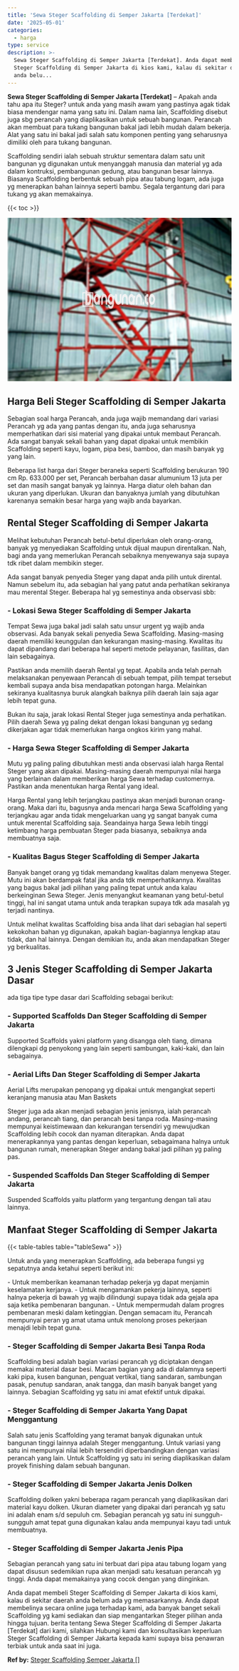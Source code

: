 ```yaml
---
title: 'Sewa Steger Scaffolding di Semper Jakarta [Terdekat]'
date: '2025-05-01'
categories:
  - harga
type: service
description: >-
  Sewa Steger Scaffolding di Semper Jakarta [Terdekat]. Anda dapat membeli
  Steger Scaffolding di Semper Jakarta di kios kami, kalau di sekitar daerah
  anda belu...
---
```


**Sewa Steger Scaffolding di Semper Jakarta \[Terdekat\]** – Apakah anda tahu apa itu Steger? untuk anda yang masih awam yang pastinya agak tidak biasa mendengar nama yang satu ini. Dalam nama lain, Scaffolding disebut juga sbg perancah yang diaplikasikan untuk sebuah bangunan. Perancah akan membuat para tukang bangunan bakal jadi lebih mudah dalam bekerja. Alat yang satu ini bakal jadi salah satu komponen penting yang seharusnya dimiliki oleh para tukang bangunan.

Scaffolding sendiri ialah sebuah struktur sementara dalam satu unit bangunan yg digunakan untuk menyanggah manusia dan material yg ada dalam kontruksi, pembangunan gedung, atau bangunan besar lainnya. Biasanya Scaffolding berbentuk sebuah pipa atau tabung logam, ada juga yg menerapkan bahan lainnya seperti bambu. Segala tergantung dari para tukang yg akan memakainya.

{{< toc >}}

![Sewa Steger Scaffolding di Semper Jakarta [Terdekat]](/images/sewa-scaffolding-steger-24.png)

## Harga Beli Steger Scaffolding di Semper Jakarta

Sebagian soal harga Perancah, anda juga wajib memandang dari variasi Perancah yg ada yang pantas dengan itu, anda juga seharusnya memperhatikan dari sisi material yang dipakai untuk membaut Perancah. Ada sangat banyak sekali bahan yang dapat dipakai untuk membikin Scaffolding seperti kayu, logam, pipa besi, bamboo, dan masih banyak yg yang lain.

Beberapa list harga dari Steger beraneka seperti Scaffolding berukuran 190 cm Rp. 633.000 per set, Perancah berbahan dasar alumunium 13 juta per set dan masih sangat banyak yg lainnya. Harga diatur oleh bahan dan ukuran yang diperlukan. Ukuran dan banyaknya jumlah yang dibutuhkan karenanya semakin besar harga yang wajib anda bayarkan.

## Rental Steger Scaffolding di Semper Jakarta

Melihat kebutuhan Perancah betul-betul diperlukan oleh orang-orang, banyak yg menyediakan Scaffolding untuk dijual maupun direntalkan. Nah, bagi anda yang memerlukan Perancah sebaiknya menyewanya saja supaya tdk ribet dalam membikin steger.

Ada sangat banyak penyedia Steger yang dapat anda pilih untuk dirental. Namun sebelum itu, ada sebagian hal yang patut anda perhatikan sekiranya mau merental Steger. Beberapa hal yg semestinya anda observasi sbb:

### \- Lokasi Sewa Steger Scaffolding di Semper Jakarta

Tempat Sewa juga bakal jadi salah satu unsur urgent yg wajib anda observasi. Ada banyak sekali penyedia Sewa Scaffolding. Masing-masing daerah memiliki keunggulan dan kekurangan masing-masing. Kwalitas itu dapat dipandang dari beberapa hal seperti metode pelayanan, fasilitas, dan lain sebagainya.

Pastikan anda memilih daerah Rental yg tepat. Apabila anda telah pernah melaksanakan penyewaan Perancah di sebuah tempat, pilih tempat tersebut kembali supaya anda bisa mendapatkan potongan harga. Melainkan sekiranya kualitasnya buruk alangkah baiknya pilih daerah lain saja agar lebih tepat guna.

Bukan itu saja, jarak lokasi Rental Steger juga semestinya anda perhatikan. Pilih daerah Sewa yg paling dekat dengan lokasi bangunan yg sedang dikerjakan agar tidak memerlukan harga ongkos kirim yang mahal.

### \- Harga Sewa Steger Scaffolding di Semper Jakarta

Mutu yg paling paling dibutuhkan mesti anda observasi ialah harga Rental Steger yang akan dipakai. Masing-masing daerah mempunyai nilai harga yang berlainan dalam memberikan harga Sewa terhadap customernya. Pastikan anda menentukan harga Rental yang ideal.

Harga Rental yang lebih terjangkau pastinya akan menjadi buronan orang-orang. Maka dari itu, bagusnya anda mencari harga Sewa Scaffolding yang terjangkau agar anda tidak mengeluarkan uang yg sangat banyak cuma untuk merental Scaffolding saja. Seandainya harga Sewa lebih tinggi ketimbang harga pembuatan Steger pada biasanya, sebaiknya anda membuatnya saja.

### \- Kualitas Bagus Steger Scaffolding di Semper Jakarta

Banyak banget orang yg tidak memandang kwalitas dalam menyewa Steger. Mutu ini akan berdampak fatal jika anda tdk memperhatikannya. Kwalitas yang bagus bakal jadi pilihan yang paling tepat untuk anda kalau berkeinginan Sewa Steger. Jenis menyangkut keamanan yang betul-betul tinggi, hal ini sangat utama untuk anda terapkan supaya tdk ada masalah yg terjadi nantinya.

Untuk melihat kwalitas Scaffolding bisa anda lihat dari sebagian hal seperti kekokohan bahan yg digunakan, apakah bagian-bagiannya lengkap atau tidak, dan hal lainnya. Dengan demikian itu, anda akan mendapatkan Steger yg berkualitas.

## 3 Jenis Steger Scaffolding di Semper Jakarta Dasar

ada tiga tipe type dasar dari Scaffolding sebagai berikut:

### \- Supported Scaffolds Dan Steger Scaffolding di Semper Jakarta

Supported Scaffolds yakni platform yang disangga oleh tiang, dimana dilengkapi dg penyokong yang lain seperti sambungan, kaki-kaki, dan lain sebagainya.

### \- Aerial Lifts Dan Steger Scaffolding di Semper Jakarta

Aerial Lifts merupakan penopang yg dipakai untuk mengangkat seperti keranjang manusia atau Man Baskets

Steger juga ada akan menjadi sebagian jenis jenisnya, ialah perancah andang, perancah tiang, dan perancah besi tanpa roda. Masing-masing mempunyai keistimewaan dan kekurangan tersendiri yg mewujudkan Scaffolding lebih cocok dan nyaman diterapkan. Anda dapat menerapkannya yang pantas dengan keperluan, sebagaimana halnya untuk bangunan rumah, menerapkan Steger andang bakal jadi pilihan yg paling pas.

### \- Suspended Scaffolds Dan Steger Scaffolding di Semper Jakarta

Suspended Scaffolds yaitu platform yang tergantung dengan tali atau lainnya.

## Manfaat Steger Scaffolding di Semper Jakarta

{{< table-tables table="tableSewa" >}}

Untuk anda yang menerapkan Scaffolding, ada beberapa fungsi yg sepatutnya anda ketahui seperti berikut ini:

\- Untuk memberikan keamanan terhadap pekerja yg dapat menjamin keselamatan kerjanya. - Untuk mengamankan pekerja lainnya, seperti halnya pekerja di bawah yg wajib dilindungi supaya tidak ada gejala apa saja ketika pembenaran bangunan. - Untuk mempermudah dalam progres pembenaran meski dalam ketinggian. Dengan semacam itu, Perancah mempunyai peran yg amat utama untuk menolong proses pekerjaan menajdi lebih tepat guna.

### \- Steger Scaffolding di Semper Jakarta Besi Tanpa Roda

Scaffolding besi adalah bagian variasi perancah yg diciptakan dengan memakai material dasar besi. Macam bagian yang ada di dalamnya seperti kaki pipa, kusen bangunan, penguat vertikal, tiang sandaran, sambungan pasak, penutup sandaran, anak tangga, dan masih banyak banget yang lainnya. Sebagian Scaffolding yg satu ini amat efektif untuk dipakai.

### \- Steger Scaffolding di Semper Jakarta Yang Dapat Menggantung

Salah satu jenis Scaffolding yang teramat banyak digunakan untuk bangunan tinggi lainnya adalah Steger menggantung. Untuk variasi yang satu ini mempunyai nilai lebih tersendiri diperbandingkan dengan variasi perancah yang lain. Untuk Scaffolding yg satu ini sering diaplikasikan dalam proyek finishing dalam sebuah bangunan.

### \- Steger Scaffolding di Semper Jakarta Jenis Dolken

Scaffolding dolken yakni beberapa ragam perancah yang diaplikasikan dari material kayu dolken. Ukuran diameter yang dipakai dari perancah yg satu ini adalah enam s/d sepuluh cm. Sebagian perancah yg satu ini sungguh-sungguh amat tepat guna digunakan kalau anda mempunyai kayu tadi untuk membuatnya.

### \- Steger Scaffolding di Semper Jakarta Jenis Pipa

Sebagian perancah yang satu ini terbuat dari pipa atau tabung logam yang dapat disusun sedemikian rupa akan menjadi satu kesatuan perancah yg tinggi. Anda dapat memakainya yang cocok dengan yang diinginkan.

Anda dapat membeli Steger Scaffolding di Semper Jakarta di kios kami, kalau di sekitar daerah anda belum ada yg memasarkannya. Anda dapat membelinya secara online juga terhadap kami, ada banyak banget sekali Scaffolding yg kami sediakan dan siap mengantarkan Steger pilihan anda hingga tujuan. berita tentang Sewa Steger Scaffolding di Semper Jakarta \[Terdekat\] dari kami, silahkan Hubungi kami dan konsultasikan keperluan Steger Scaffolding di Semper Jakarta kepada kami supaya bisa penawran terbiak untuk anda saat ini juga.

**Ref by:** [Steger Scaffolding Semper Jakarta []](https://id.wikipedia.org/wiki/Steger)
